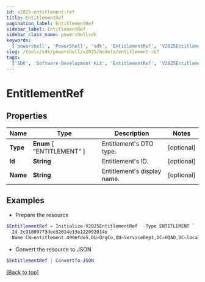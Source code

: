 ```yaml
---
id: v2025-entitlement-ref
title: EntitlementRef
pagination_label: EntitlementRef
sidebar_label: EntitlementRef
sidebar_class_name: powershellsdk
keywords:
  ['powershell', 'PowerShell', 'sdk', 'EntitlementRef', 'V2025EntitlementRef']
slug: /tools/sdk/powershell/v2025/models/entitlement-ref
tags:
  ['SDK', 'Software Development Kit', 'EntitlementRef', 'V2025EntitlementRef']
---
```


# EntitlementRef

## Properties

| Name | Type | Description | Notes |
| --- | --- | --- | --- |
| **Type** | **Enum** [ "ENTITLEMENT" ] | Entitlement's DTO type. | [optional] |
| **Id** | **String** | Entitlement's ID. | [optional] |
| **Name** | **String** | Entitlement's display name. | [optional] |

## Examples

- Prepare the resource

```powershell
$EntitlementRef = Initialize-V2025EntitlementRef  -Type ENTITLEMENT `
 -Id 2c91809773dee32014e13e122092014e `
 -Name CN=entitlement.490efde5,OU=OrgCo,OU=ServiceDept,DC=HQAD,DC=local
```

- Convert the resource to JSON

```powershell
$EntitlementRef | ConvertTo-JSON
```

[[Back to top]](#)
